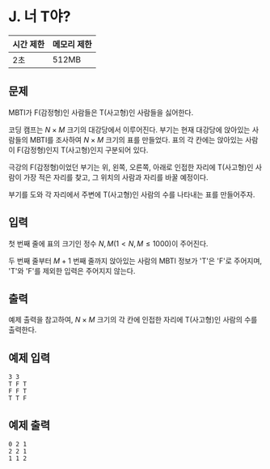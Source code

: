 # J. 너 T야?

| 시간 제한 | 메모리 제한 |
| --- | --- |
| 2초 | 512MB |

## 문제
MBTI가 F(감정형)인 사람들은 T(사고형)인 사람들을 싫어한다. 

코딩 캠프는 $N × M$ 크기의 대강당에서 이루어진다. 부기는 현재 대강당에 앉아있는 사람들의 MBTI를 조사하여  $N × M$ 크기의 표를 만들었다. 표의 각 칸에는 앉아있는 사람이 F(감정형)인지 T(사고형)인지 구분되어 있다. 

극강의 F(감정형)이었던 부기는 위, 왼쪽, 오른쪽, 아래로 인접한 자리에 T(사고형)인 사람이 가장 적은 자리를 찾고, 그 위치의 사람과 자리를 바꿀 예정이다. 

부기를 도와 각 자리에서 주변에 T(사고형)인 사람의 수를 나타내는 표를 만들어주자.

## 입력
첫 번째 줄에 표의 크기인 정수 $N,M(1 < N, M \leq 1000)$이 주어진다. 

두 번째 줄부터 $M+ 1$ 번째 줄까지 앉아있는 사람의 MBTI 정보가 'T'은 'F'로 주어지며, 'T'와 'F'를 제외한 입력은 주어지지 않는다.

## 출력
예제 출력을 참고하여, $N × M$ 크기의 각 칸에 인접한 자리에 T(사고형)인 사람의 수를 출력한다.

## 예제 입력

```
3 3
T F T
F F T
T T F
```

## 예제 출력

```
0 2 1
2 2 1
1 1 2
```
